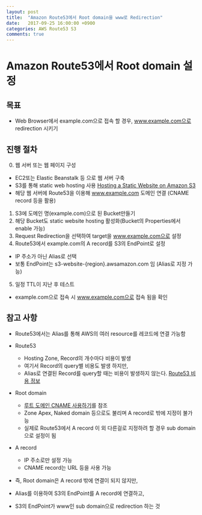 ```yaml
---
layout: post
title:  "Amazon Route53에서 Root domain을 www로 Redirection"
date:   2017-09-25 16:00:00 +0900
categories: AWS Route53 S3
comments: true
---
```

# Amazon Route53에서 Root domain 설정

## 목표
- Web Browser에서 example.com으로 접속 할 경우, www.example.com으로 redirection 시키기

## 진행 절차
0. 웹 서버 또는 웹 페이지 구성
  - EC2또는 Elastic Beanstalk 등 으로 웹 서버 구축
  - S3를 통해 static web hosting 사용 [Hosting a Static Website on Amazon S3][aws-website-hosting]
  - 해당 웹 서버에 Route53을 이용해 www.example.com 도메인 연결 (CNAME record 등을 활용)
1. S3에 도메인 명(example.com)으로 된 Bucket만들기
2. 해당 Bucket도 static website hosting 활성화(Bucket의 Properties에서 enable 가능)
3. Request Redirection을 선택하여 target을 www.example.com으로 설정
4. Route53에서 example.com의 A record를 S3의 EndPoint로 설정
  - IP 주소가 아닌 Alias로 선택
  - 보통 EndPoint는 s3-website-{region}.awsamazon.com 임 (Alias로 지정 가능)
5. 일정 TTL이 지난 후 테스트
  - example.com으로 접속 시 www.example.com으로 접속 됨을 확인

## 참고 사항
- Route53에서는 Alias를 통해 AWS의 여러 resource를 레코드에 연결 가능함
- Route53
  - Hosting Zone, Record의 개수마다 비용이 발생
  - 여기서 Record의 query별 비용도 발생 하지만,
  - Alias로 연결된 Record를 query할 때는 비용이 발생하지 않는다. [Route53 비용 정보][aws-route53-pricing]
- Root domain
  - [루트 도메인 CNAME 사용하기][root-domain-ref]를 참조
  - Zone Apex, Naked domain 등으로도 불리며 A record로 밖에 지정이 불가능
  - 실제로 Route53에서 A record 이 외 다른걸로 지정하려 할 경우 sub domain으로 설정이 됨
- A record
  - IP 주소로만 설정 가능
  - CNAME record는 URL 등을 사용 가능

- 즉, Root domain은 A record 밖에 연결이 되지 않지만,
- Alias를 이용하여 S3의 EndPoint를 A record에 연결하고,
- S3의 EndPoint가 www인 sub domain으로 redirection 하는 것

[aws-website-hosting]: http://docs.aws.amazon.com/AmazonS3/latest/dev/WebsiteHosting.html
[root-domain-ref]: http://seapy.com/2079
[aws-route53-pricing]: https://aws.amazon.com/route53/pricing/
